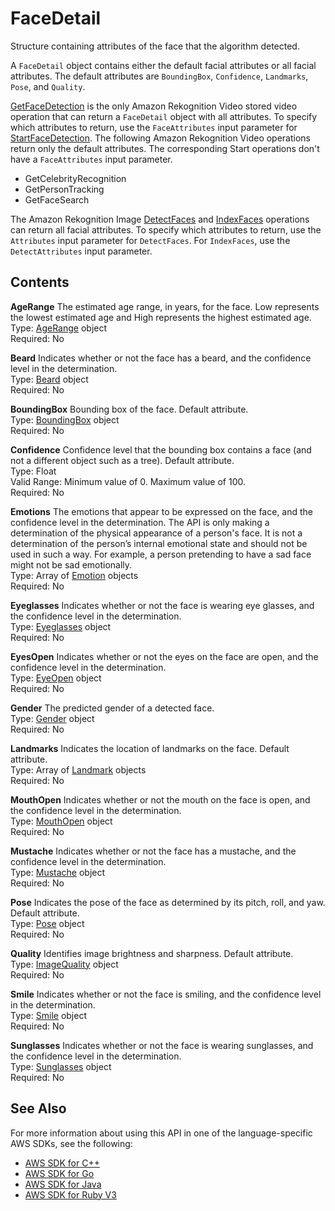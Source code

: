 # FaceDetail<a name="API_FaceDetail"></a>

Structure containing attributes of the face that the algorithm detected\.

A `FaceDetail` object contains either the default facial attributes or all facial attributes\. The default attributes are `BoundingBox`, `Confidence`, `Landmarks`, `Pose`, and `Quality`\.

 [GetFaceDetection](API_GetFaceDetection.md) is the only Amazon Rekognition Video stored video operation that can return a `FaceDetail` object with all attributes\. To specify which attributes to return, use the `FaceAttributes` input parameter for [StartFaceDetection](API_StartFaceDetection.md)\. The following Amazon Rekognition Video operations return only the default attributes\. The corresponding Start operations don't have a `FaceAttributes` input parameter\.
+ GetCelebrityRecognition
+ GetPersonTracking
+ GetFaceSearch

The Amazon Rekognition Image [DetectFaces](API_DetectFaces.md) and [IndexFaces](API_IndexFaces.md) operations can return all facial attributes\. To specify which attributes to return, use the `Attributes` input parameter for `DetectFaces`\. For `IndexFaces`, use the `DetectAttributes` input parameter\.

## Contents<a name="API_FaceDetail_Contents"></a>

 **AgeRange**   <a name="rekognition-Type-FaceDetail-AgeRange"></a>
The estimated age range, in years, for the face\. Low represents the lowest estimated age and High represents the highest estimated age\.  
Type: [AgeRange](API_AgeRange.md) object  
Required: No

 **Beard**   <a name="rekognition-Type-FaceDetail-Beard"></a>
Indicates whether or not the face has a beard, and the confidence level in the determination\.  
Type: [Beard](API_Beard.md) object  
Required: No

 **BoundingBox**   <a name="rekognition-Type-FaceDetail-BoundingBox"></a>
Bounding box of the face\. Default attribute\.  
Type: [BoundingBox](API_BoundingBox.md) object  
Required: No

 **Confidence**   <a name="rekognition-Type-FaceDetail-Confidence"></a>
Confidence level that the bounding box contains a face \(and not a different object such as a tree\)\. Default attribute\.  
Type: Float  
Valid Range: Minimum value of 0\. Maximum value of 100\.  
Required: No

 **Emotions**   <a name="rekognition-Type-FaceDetail-Emotions"></a>
The emotions that appear to be expressed on the face, and the confidence level in the determination\. The API is only making a determination of the physical appearance of a person's face\. It is not a determination of the person’s internal emotional state and should not be used in such a way\. For example, a person pretending to have a sad face might not be sad emotionally\.  
Type: Array of [Emotion](API_Emotion.md) objects  
Required: No

 **Eyeglasses**   <a name="rekognition-Type-FaceDetail-Eyeglasses"></a>
Indicates whether or not the face is wearing eye glasses, and the confidence level in the determination\.  
Type: [Eyeglasses](API_Eyeglasses.md) object  
Required: No

 **EyesOpen**   <a name="rekognition-Type-FaceDetail-EyesOpen"></a>
Indicates whether or not the eyes on the face are open, and the confidence level in the determination\.  
Type: [EyeOpen](API_EyeOpen.md) object  
Required: No

 **Gender**   <a name="rekognition-Type-FaceDetail-Gender"></a>
The predicted gender of a detected face\.   
Type: [Gender](API_Gender.md) object  
Required: No

 **Landmarks**   <a name="rekognition-Type-FaceDetail-Landmarks"></a>
Indicates the location of landmarks on the face\. Default attribute\.  
Type: Array of [Landmark](API_Landmark.md) objects  
Required: No

 **MouthOpen**   <a name="rekognition-Type-FaceDetail-MouthOpen"></a>
Indicates whether or not the mouth on the face is open, and the confidence level in the determination\.  
Type: [MouthOpen](API_MouthOpen.md) object  
Required: No

 **Mustache**   <a name="rekognition-Type-FaceDetail-Mustache"></a>
Indicates whether or not the face has a mustache, and the confidence level in the determination\.  
Type: [Mustache](API_Mustache.md) object  
Required: No

 **Pose**   <a name="rekognition-Type-FaceDetail-Pose"></a>
Indicates the pose of the face as determined by its pitch, roll, and yaw\. Default attribute\.  
Type: [Pose](API_Pose.md) object  
Required: No

 **Quality**   <a name="rekognition-Type-FaceDetail-Quality"></a>
Identifies image brightness and sharpness\. Default attribute\.  
Type: [ImageQuality](API_ImageQuality.md) object  
Required: No

 **Smile**   <a name="rekognition-Type-FaceDetail-Smile"></a>
Indicates whether or not the face is smiling, and the confidence level in the determination\.  
Type: [Smile](API_Smile.md) object  
Required: No

 **Sunglasses**   <a name="rekognition-Type-FaceDetail-Sunglasses"></a>
Indicates whether or not the face is wearing sunglasses, and the confidence level in the determination\.  
Type: [Sunglasses](API_Sunglasses.md) object  
Required: No

## See Also<a name="API_FaceDetail_SeeAlso"></a>

For more information about using this API in one of the language\-specific AWS SDKs, see the following:
+  [AWS SDK for C\+\+](https://docs.aws.amazon.com/goto/SdkForCpp/rekognition-2016-06-27/FaceDetail) 
+  [AWS SDK for Go](https://docs.aws.amazon.com/goto/SdkForGoV1/rekognition-2016-06-27/FaceDetail) 
+  [AWS SDK for Java](https://docs.aws.amazon.com/goto/SdkForJava/rekognition-2016-06-27/FaceDetail) 
+  [AWS SDK for Ruby V3](https://docs.aws.amazon.com/goto/SdkForRubyV3/rekognition-2016-06-27/FaceDetail) 